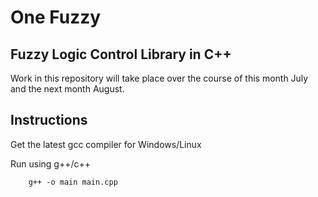 # One Fuzzy
## Fuzzy Logic Control Library in C++

Work in this repository will take place over the course of this month July and the next month August.

## Instructions

Get the latest gcc compiler for Windows/Linux

Run using g++/c++

        g++ -o main main.cpp 